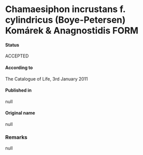 # Chamaesiphon incrustans f. cylindricus (Boye-Petersen) Komárek & Anagnostidis FORM

#### Status
ACCEPTED

#### According to
The Catalogue of Life, 3rd January 2011

#### Published in
null

#### Original name
null

### Remarks
null